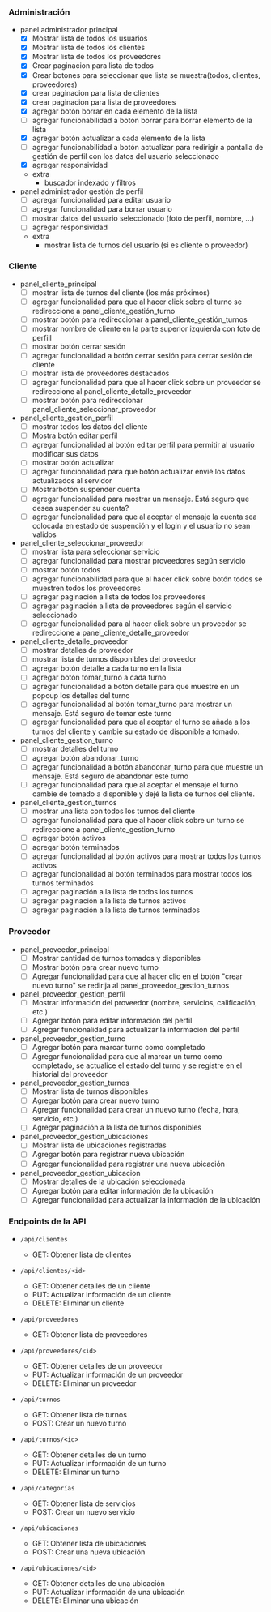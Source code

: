 ### Administración
- panel administrador principal 
  - [x] Mostrar lista de todos los usuarios
  - [x] Mostrar lista de todos los clientes
  - [x] Mostrar lista de todos los proveedores
  - [x] Crear paginacion para lista de todos
  - [x] Crear botones para seleccionar que lista se muestra(todos, clientes, proveedores)
  - [x] crear paginacion para lista de clientes
  - [x] crear paginacion para lista de proveedores 
  - [x] agregar botón borrar en cada elemento de la lista
  - [ ] agregar funcionabilidad a botón borrar para borrar elemento de la lista
  - [x] agregar botón actualizar a cada elemento de la lista
  - [ ] agregar funcionabilidad a botón actualizar para redirigir a pantalla de gestión de perfil con los datos del usuario seleccionado 
  - [x] agregar responsividad
  - extra
    - buscador indexado y filtros
-  panel administrador gestión de perfil
   - [ ] agregar funcionalidad para editar usuario
   - [ ] agregar funcionalidad para borrar usuario 
   - [ ] mostrar datos del usuario seleccionado (foto de perfil, nombre, ...)
   - [ ] agregar responsividad 
   - extra
     - mostrar lista de turnos del usuario (si es cliente o proveedor)

### Cliente
- panel_cliente_principal
   - [ ] mostrar lista de turnos del cliente (los más próximos)
   - [ ] agregar funcionalidad para que al hacer click sobre el turno se redireccione a panel_cliente_gestión_turno
   - [ ] mostrar botón para redireccionar a panel_cliente_gestión_turnos
   - [ ] mostrar nombre de cliente en la parte superior izquierda con foto de perfill
   - [ ] mostrar botón cerrar sesión
   - [ ] agregar funcionalidad a botón cerrar sesión para cerrar sesión de cliente
   - [ ] mostrar lista de proveedores destacados 
   - [ ] agregar funcionalidad para que al hacer click sobre un proveedor se redireccione al panel_cliente_detalle_proveedor 
   - [ ] mostrar botón para redireccionar panel_cliente_seleccionar_proveedor 
   
 - panel_cliente_gestion_perfil
   - [ ] mostrar todos los datos del cliente
   - [ ] Mostra botón editar perfil
   - [ ] agregar funcionalidad al botón editar perfil para permitir al usuario modificar sus datos
   - [ ] mostrar botón actualizar
   - [ ] agregar funcionalidad para que botón actualizar envié los datos actualizados al servidor
   - [ ] Mostrarbotón suspender cuenta
   - [ ] agregar funcionalidad para mostrar un mensaje. Está seguro que desea suspender su cuenta?
   - [ ] agregar funcionalidad para que al aceptar el mensaje la cuenta sea colocada en estado de suspención y el login y el usuario no sean validos
   
-  panel_cliente_seleccionar_proveedor
   - [ ] mostrar lista para seleccionar servicio 
   - [ ] agregar funcionalidad para mostrar proveedores según servicio 
   - [ ] mostrar botón todos
   - [ ] agregar funcionabilidad para que al hacer click sobre botón todos se muestren todos los proveedores
   - [ ] agregar paginación a lista de todos los proveedores
   - [ ] agregar paginación a lista de proveedores según el servicio seleccionado 
   - [ ] agregar funcionalidad para al hacer click sobre un proveedor se redireccione a panel_cliente_detalle_proveedor
   
- panel_cliente_detalle_proveedor
    - [ ] mostrar detalles de proveedor
    - [ ] mostrar lista de turnos disponibles del proveedor
    - [ ] agregar botón detalle a cada turno en la lista
    - [ ] agregar botón tomar_turno a cada turno
    - [ ] agregar funcionalidad a botón detalle para que muestre en un popoup los detalles del turno
    - [ ] agregar funcionalidad al botón tomar_turno para mostrar un mensaje. Está seguro de tomar este turno
    - [ ] agregar funcionalidad para que al aceptar el turno se añada a los turnos del cliente y cambie su estado de disponible a tomado.
    
 - panel_cliente_gestion_turno
    - [ ] mostrar detalles del turno
    - [ ] agregar botón abandonar_turno
    - [ ] agregar funcionalidad a botón abandonar_turno para que muestre un mensaje. Está seguro de abandonar este turno
    - [ ] agregar funcionalidad para que al aceptar el mensaje el turno cambie de tomado a disponible y dejé la lista de turnos del cliente.
    
  - panel_cliente_gestion_turnos
    - [ ] mostrar una lista con todos los turnos del cliente
    - [ ] agregar funcionalidad para que al hacer click sobre un turno se redireccione a panel_cliente_gestion_turno
    - [ ] agregar botón activos
    - [ ] agregar botón terminados
    - [ ] agregar funcionalidad al botón activos para mostrar todos los turnos activos
    - [ ] agregar funcionalidad al botón terminados para mostrar todos los turnos terminados
    - [ ] agregar paginación a la lista de todos los turnos
    - [ ] agregar paginación a la lista de turnos activos
    - [ ] agregar paginación a la lista de turnos terminados
    
### Proveedor

- panel_proveedor_principal
  - [ ] Mostrar cantidad de turnos tomados y disponibles
  - [ ] Mostrar botón para crear nuevo turno
  - [ ] Agregar funcionalidad para que al hacer clic en el botón "crear nuevo turno" se redirija al panel_proveedor_gestion_turnos

- panel_proveedor_gestion_perfil
  - [ ] Mostrar información del proveedor (nombre, servicios, calificación, etc.)
  - [ ] Agregar botón para editar información del perfil
  - [ ] Agregar funcionalidad para actualizar la información del perfil

- panel_proveedor_gestion_turno
  - [ ] Agregar botón para marcar turno como completado
  - [ ] Agregar funcionalidad para que al marcar un turno como completado, se actualice el estado del turno y se registre en el historial del proveedor

- panel_proveedor_gestion_turnos
  - [ ] Mostrar lista de turnos disponibles
  - [ ] Agregar botón para crear nuevo turno
  - [ ] Agregar funcionalidad para crear un nuevo turno (fecha, hora, servicio, etc.)
  - [ ] Agregar paginación a la lista de turnos disponibles

- panel_proveedor_gestion_ubicaciones
  - [ ] Mostrar lista de ubicaciones registradas
  - [ ] Agregar botón para registrar nueva ubicación
  - [ ] Agregar funcionalidad para registrar una nueva ubicación

- panel_proveedor_gestion_ubicacion
  - [ ] Mostrar detalles de la ubicación seleccionada
  - [ ] Agregar botón para editar información de la ubicación
  - [ ] Agregar funcionalidad para actualizar la información de la ubicación

### Endpoints de la API

- `/api/clientes`
  - GET: Obtener lista de clientes

- `/api/clientes/<id>`
  - GET: Obtener detalles de un cliente
  - PUT: Actualizar información de un cliente
  - DELETE: Eliminar un cliente

- `/api/proveedores`
  - GET: Obtener lista de proveedores

- `/api/proveedores/<id>`
  - GET: Obtener detalles de un proveedor
  - PUT: Actualizar información de un proveedor
  - DELETE: Eliminar un proveedor

- `/api/turnos`
  - GET: Obtener lista de turnos
  - POST: Crear un nuevo turno

- `/api/turnos/<id>`
  - GET: Obtener detalles de un turno
  - PUT: Actualizar información de un turno
  - DELETE: Eliminar un turno

- `/api/categorías`
  - GET: Obtener lista de servicios
  - POST: Crear un nuevo servicio

- `/api/ubicaciones`
  - GET: Obtener lista de ubicaciones
  - POST: Crear una nueva ubicación

- `/api/ubicaciones/<id>`
  - GET: Obtener detalles de una ubicación
  - PUT: Actualizar información de una ubicación
  - DELETE: Eliminar una ubicación
